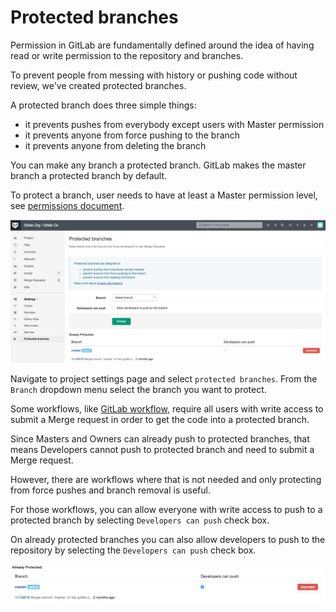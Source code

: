 # Protected branches

Permission in GitLab are fundamentally defined around the idea of having read or write permission to the repository and branches.

To prevent people from messing with history or pushing code without review, we've created protected branches.

A protected branch does three simple things:

* it prevents pushes from everybody except users with Master permission
* it prevents anyone from force pushing to the branch
* it prevents anyone from deleting the branch

You can make any branch a protected branch. GitLab makes the master branch a protected branch by default.

To protect a branch, user needs to have at least a Master permission level, see [permissions document](doc/permissions/permissions.md).

![protected branches page](protected_branches/protected_branches1.png)

Navigate to project settings page and select `protected branches`. From the `Branch` dropdown menu select the branch you want to protect.

Some workflows, like [GitLab workflow](gitlab_flow.md), require all users with write access to submit a Merge request in order to get the code into a protected branch.

Since Masters and Owners can already push to protected branches, that means Developers cannot push to protected branch and need to submit a Merge request.

However, there are workflows where that is not needed and only protecting from force pushes and branch removal is useful.

For those workflows, you can allow everyone with write access to push to a protected branch by selecting `Developers can push` check box.

On already protected branches you can also allow developers to push to the repository by selecting the `Developers can push` check box.

![Developers can push](protected_branches/protected_branches2.png)
